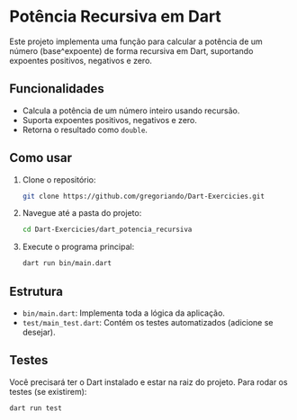 # Potência Recursiva em Dart

Este projeto implementa uma função para calcular a potência de um número (base^expoente) de forma recursiva em Dart, suportando expoentes positivos, negativos e zero.

## Funcionalidades

- Calcula a potência de um número inteiro usando recursão.
- Suporta expoentes positivos, negativos e zero.
- Retorna o resultado como `double`.

## Como usar

1. Clone o repositório:
    ```sh
    git clone https://github.com/gregoriando/Dart-Exercicies.git
    ```
2. Navegue até a pasta do projeto:
    ```sh
    cd Dart-Exercicies/dart_potencia_recursiva
    ```
3. Execute o programa principal:
    ```sh
    dart run bin/main.dart
    ```

## Estrutura

- `bin/main.dart`: Implementa toda a lógica da aplicação.
- `test/main_test.dart`: Contém os testes automatizados (adicione se desejar).

## Testes

Você precisará ter o Dart instalado e estar na raiz do projeto.
Para rodar os testes (se existirem):

```sh
dart run test
```